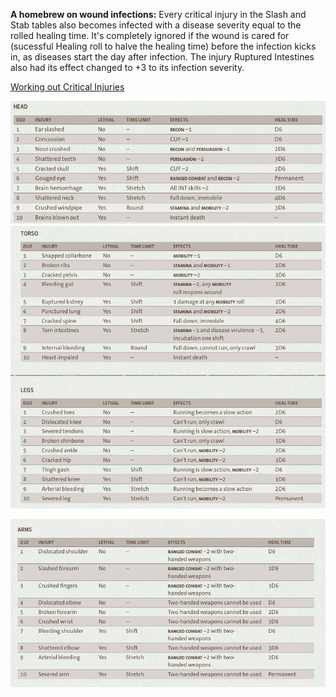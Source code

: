 **A homebrew on wound infections:**
Every critical injury in the Slash and Stab tables also becomes infected with a disease severity equal to the rolled healing time. It's completely ignored if the wound is cared for (sucessful Healing roll to halve the healing time) before the infection kicks in, as diseases start the day after infection.
The injury Ruptured Intestines also had its effect changed to +3 to its infection severity.

[Working out Critical Injuries](Working%20out%20Critical%20Injuries.md)

![image](./Pasted%20image%2020250205174853.png)
![image](./Pasted%20image%2020250205174838.png)

![image](./Pasted%20image%2020250205174810.png)
